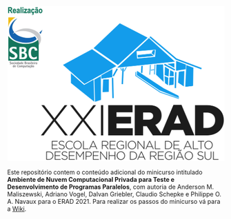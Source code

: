 ![ERAD2021](https://github.com/larcc-group/opennebula-erad2021/blob/main/img/ERAD2021.png)

Este repositório contem o conteúdo adicional do minicurso intitulado **Ambiente de Nuvem Computacional Privada para Teste e Desenvolvimento de Programas Paralelos**, com autoria de Anderson M. Maliszewski, Adriano Vogel, Dalvan Griebler, Claudio Schepke e Philippe O. A. Navaux para o ERAD 2021. Para realizar os passos do minicurso vá para a [Wiki](https://github.com/larcc-group/opennebula-erad2021/wiki/Minicurso).
